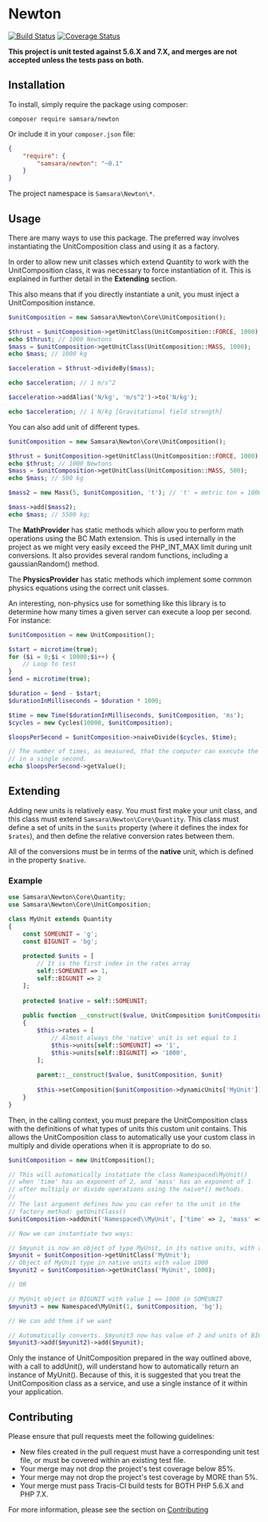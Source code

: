 # Newton

[![Build Status](https://travis-ci.org/JordanRL/Newton.svg?branch=master)](https://travis-ci.org/JordanRL/Newton) [![Coverage Status](https://coveralls.io/repos/JordanRL/Newton/badge.svg?branch=master&service=github)](https://coveralls.io/github/JordanRL/Newton?branch=master)

**This project is unit tested against 5.6.X and 7.X, and merges are not accepted unless the tests pass on both.**

## Installation

To install, simply require the package using composer:

    composer require samsara/newton
    
Or include it in your `composer.json` file:

```json
{
    "require": {
        "samsara/newton": "~0.1"
    }
}
```

The project namespace is `Samsara\Newton\*`.

## Usage

There are many ways to use this package. The preferred way involves instantiating the UnitComposition class and using it as a factory.

In order to allow new unit classes which extend Quantity to work with the UnitComposition class, it was necessary to force instantiation of it. This is explained in further detail in the **Extending** section.

This also means that if you directly instantiate a unit, you must inject a UnitComposition instance.

```php
$unitComposition = new Samsara\Newton\Core\UnitComposition();

$thrust = $unitComposition->getUnitClass(UnitComposition::FORCE, 1000); 
echo $thrust; // 1000 Newtons
$mass = $unitComposition->getUnitClass(UnitComposition::MASS, 1000); 
echo $mass; // 1000 kg

$acceleration = $thrust->divideBy($mass);

echo $acceleration; // 1 m/s^2

$acceleration->addAlias('N/kg', 'm/s^2')->to('N/kg'); 

echo $acceleration; // 1 N/kg [Gravitational field strength]
```

You can also add unit of different types.

```php
$unitComposition = new Samsara\Newton\Core\UnitComposition();

$thrust = $unitComposition->getUnitClass(UnitComposition::FORCE, 1000); 
echo $thrust; // 1000 Newtons
$mass = $unitComposition->getUnitClass(UnitComposition::MASS, 500); 
echo $mass; // 500 kg

$mass2 = new Mass(5, $unitComposition, 't'); // 't' = metric ton = 1000kg

$mass->add($mass2);
echo $mass; // 5500 kg;
```

The **MathProvider** has static methods which allow you to perform math operations using the BC Math extension. This is used internally in the project as we might very easily exceed the PHP_INT_MAX limit during unit conversions. It also provides several random functions, including a gaussianRandom() method.

The **PhysicsProvider** has static methods which implement some common physics equations using the correct unit classes.

An interesting, non-physics use for something like this library is to determine how many times a given server can execute a loop per second. For instance:

```php
$unitComposition = new UnitComposition();

$start = microtime(true);
for ($i = 0;$i < 10000;$i++) {
    // Loop to test
}
$end = microtime(true);

$duration = $end - $start;
$durationInMilliseconds = $duration * 1000;

$time = new Time($durationInMilliseconds, $unitComposition, 'ms');
$cycles = new Cycles(10000, $unitComposition);

$loopsPerSecond = $unitComposition->naiveDivide($cycles, $time);

// The number of times, as measured, that the computer can execute the loop
// in a single second.
echo $loopsPerSecond->getValue();
```

## Extending

Adding new units is relatively easy. You must first make your unit class, and this class must extend `Samsara\Newton\Core\Quantity`. This class must define a set of units in the `$units` property (where it defines the index for `$rates`), and then define the relative conversion rates between them.

All of the conversions must be in terms of the **native** unit, which is defined in the property `$native`.

### Example

```php
use Samsara\Newton\Core\Quantity;
use Samsara\Newton\Core\UnitComposition;

class MyUnit extends Quantity
{
    const SOMEUNIT = 'g';
    const BIGUNIT = 'bg';
    
    protected $units = [
        // It is the first index in the rates array
        self::SOMEUNIT => 1, 
        self::BIGUNIT => 2
    ];
    
    protected $native = self::SOMEUNIT;
    
    public function __construct($value, UnitComposition $unitComposition, $unit = null)
    {
        $this->rates = [
            // Almost always the 'native' unit is set equal to 1
            $this->units[self::SOMEUNIT] => '1', 
            $this->units[self::BIGUNIT] => '1000',
        ];
        
        parent::__construct($value, $unitComposition, $unit)
        
        $this->setComposition($unitComposition->dynamicUnits['MyUnit']);
    }
}
```

Then, in the calling context, you must prepare the UnitComposition class with the definitions of what types of units this custom unit contains. This allows the UnitComposition class to automatically use your custom class in multiply and divide operations when it is appropriate to do so.

```php
$unitComposition = new UnitComposition();

// This will automatically instatiate the class Namespaced\MyUnit()
// when 'time' has an exponent of 2, and 'mass' has an exponent of 1
// after multiply or divide operations using the naive*() methods.
//
// The last argument defines how you can refer to the unit in the 
// factory method: getUnitClass()
$unitComposition->addUnit('Namespaced\\MyUnit', ['time' => 2, 'mass' => 1], 'MyUnit');

// Now we can instantiate two ways:

// $myunit is now an object of type MyUnit, in its native units, with a value of zero
$myunit = $unitComposition->getUnitClass('MyUnit'); 
// Object of MyUnit type in native units with value 1000
$myunit2 = $unitComposition->getUnitClass('MyUnit', 1000); 

// OR

// MyUnit object in BIGUNIT with value 1 == 1000 in SOMEUNIT
$myunit3 = new Namespaced\MyUnit(1, $unitComposition, 'bg'); 

// We can add them if we want

// Automatically converts. $myunit3 now has value of 2 and units of BIGUNIT.
$myunit3->add($myunit2)->add($myunit); 
```

Only the instance of UnitComposition prepared in the way outlined above, with a call to addUnit(), will understand how to automatically return an instance of MyUnit(). Because of this, it is suggested that you treat the UnitComposition class as a service, and use a single instance of it within your application.

## Contributing

Please ensure that pull requests meet the following guidelines:

- New files created in the pull request must have a corresponding unit test file, or must be covered within an existing test file.
- Your merge may not drop the project's test coverage below 85%.
- Your merge may not drop the project's test coverage by MORE than 5%.
- Your merge must pass Tracis-CI build tests for BOTH PHP 5.6.X and PHP 7.X.

For more information, please see the section on [Contributing](CONTRIBUTING.md)